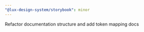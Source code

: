 ```yaml
---
"@lux-design-system/storybook": minor
---
```


Refactor documentation structure and add token mapping docs
